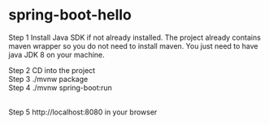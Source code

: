 # spring-boot-hello

Step 1 Install Java SDK if not already installed. The project already contains maven wrapper so you do not need to install maven. You just need to have java JDK 8 on your machine.

Step 2 CD into the project
</br>
Step 3
./mvnw package
</br>
Step 4
./mvnw spring-boot:run

</br>
Step 5
http://localhost:8080 in your browser

